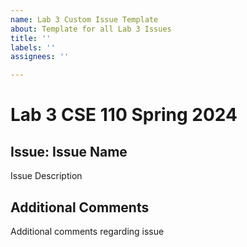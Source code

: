 ```yaml
---
name: Lab 3 Custom Issue Template
about: Template for all Lab 3 Issues
title: ''
labels: ''
assignees: ''

---
```


# Lab 3 CSE 110 Spring 2024
## Issue: Issue Name

Issue Description

## Additional Comments
Additional comments regarding issue
